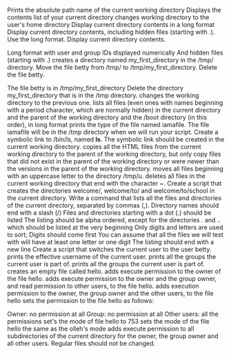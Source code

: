 Prints the absolute path name of the current working directory
Displays the contents list of your current directory
changes working directory to the user's home directory
Display current directory contents in a long format
Display current directory contents, including hidden files (starting with .). Use the long format.
Display current directory contents.

Long format
with user and group IDs displayed numerically
And hidden files (starting with .)
creates a directory named my_first_directory in the /tmp/ directory.
Move the file betty from /tmp/ to /tmp/my_first_directory.
Delete the file betty.

The file betty is in /tmp/my_first_directory
Delete the directory my_first_directory that is in the /tmp directory.
changes the working directory to the previous one.
lists all files (even ones with names beginning with a period character, which are normally hidden) in the current directory and the parent of the working directory and the /boot directory (in this order), in long format
prints the type of the file named iamafile. The file iamafile will be in the /tmp directory when we will run your script.
Create a symbolic link to /bin/ls, named __ls__. The symbolic link should be created in the current working directory.
 copies all the HTML files from the current working directory to the parent of the working directory, but only copy files that did not exist in the parent of the working directory or were newer than the versions in the parent of the working directory.
moves all files beginning with an uppercase letter to the directory /tmp/u.
deletes all files in the current working directory that end with the character ~.
 Create a script that creates the directories welcome/, welcome/to/ and welcome/to/school in the current directory.
Write a command that lists all the files and directories of the current directory, separated by commas (,). Directory names should end with a slash (/) Files and directories starting with a dot (.) should be listed The listing should be alpha ordered, except for the directories . and .. which should be listed at the very beginning Only digits and letters are used to sort; Digits should come first You can assume that all the files we will test with will have at least one letter or one digit The listing should end with a new line
Create a script that switches the current user to the user betty.
prints the effective username of the current user.
prints all the groups the current user is part of.
prints all the groups the current user is part of.
creates an empty file called hello.
adds execute permission to the owner of the file hello.
adds execute permission to the owner and the group owner, and read permission to other users, to the file hello.
 adds execution permission to the owner, the group owner and the other users, to the file hello
sets the permission to the file hello as follows:

Owner: no permission at all
Group: no permission at all
Other users: all the permissions
 set's the mode of file hello to 753
sets the mode of the file hello the same as the olleh's mode
adds execute permission to all subdirectories of the current directory for the owner, the group owner and all other users. Regular files should not be changed.
